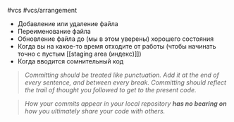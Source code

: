 #vcs #vcs/arrangement 

- Добавление или удаление файла
- Переименование файла
- Обновление файла до (мы в этом уверены) хорошего состояния
- Когда вы на какое-то время отходите от работы (чтобы начинать точно с пустым [[staging area (индекс)]])
- Когда вводится сомнительный код

> *Committing should be treated like punctuation. Add it at the end of every sentence, and between every break. Committing should reflect the trail of thought you followed to get to the present code.*

> *How your commits appear in your local repository **has no bearing on** how you ultimately share your code with others.*
